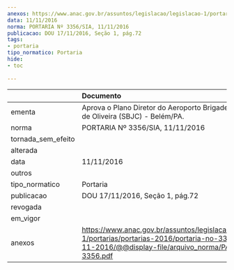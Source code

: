 ```yaml
---
anexos: https://www.anac.gov.br/assuntos/legislacao/legislacao-1/portarias/portarias-2016/portaria-no-3356-sia-11-11-2016/@@display-file/arquivo_norma/PA2016-3356.pdf
data: 11/11/2016
norma: PORTARIA Nº 3356/SIA, 11/11/2016
publicacao: DOU 17/11/2016, Seção 1, pág.72
tags:
- portaria
tipo_normatico: Portaria
hide: 
- toc 
 
---
```


|                    | Documento                                                                                                                                                      |
|:-------------------|:---------------------------------------------------------------------------------------------------------------------------------------------------------------|
| ementa             | Aprova o Plano Diretor do Aeroporto Brigadeiro Protásio de Oliveira (SBJC) - Belém/PA.                                                                         |
| norma              | PORTARIA Nº 3356/SIA, 11/11/2016                                                                                                                               |
| tornada_sem_efeito |                                                                                                                                                                |
| alterada           |                                                                                                                                                                |
| data               | 11/11/2016                                                                                                                                                     |
| outros             |                                                                                                                                                                |
| tipo_normatico     | Portaria                                                                                                                                                       |
| publicacao         | DOU 17/11/2016, Seção 1, pág.72                                                                                                                                |
| revogada           |                                                                                                                                                                |
| em_vigor           |                                                                                                                                                                |
| anexos             | https://www.anac.gov.br/assuntos/legislacao/legislacao-1/portarias/portarias-2016/portaria-no-3356-sia-11-11-2016/@@display-file/arquivo_norma/PA2016-3356.pdf |
